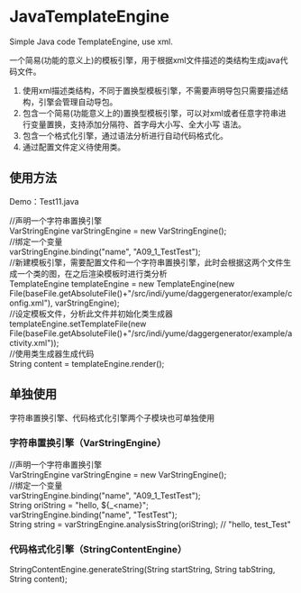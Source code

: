 # JavaTemplateEngine
Simple Java code TemplateEngine, use xml.

一个简易(功能的意义上)的模板引擎，用于根据xml文件描述的类结构生成java代码文件。

1. 使用xml描述类结构，不同于置换型模板引擎，不需要声明导包只需要描述结构，引擎会管理自动导包。
2. 包含一个简易(功能意义上的)置换型模板引擎，可以对xml或者任意字符串进行变量置换，支持添加分隔符、首字母大小写、全大小写 语法。
3. 包含一个格式化引擎，通过语法分析进行自动代码格式化。
4. 通过配置文件定义待使用类。

## 使用方法

Demo：Test11.java

//声明一个字符串置换引擎   
VarStringEngine varStringEngine = new VarStringEngine();    
//绑定一个变量   
varStringEngine.binding("name", "A09_1_TestTest");    
//新建模板引擎，需要配置文件和一个字符串置换引擎，此时会根据这两个文件生成一个类的图，在之后渲染模板时进行类分析   
TemplateEngine templateEngine = new TemplateEngine(new File(baseFile.getAbsoluteFile()+"/src/indi/yume/daggergenerator/example/config.xml"), varStringEngine);   
//设定模板文件，分析此文件并初始化类生成器   
templateEngine.setTemplateFile(new File(baseFile.getAbsoluteFile()+"/src/indi/yume/daggergenerator/example/activity.xml"));   
//使用类生成器生成代码   
String content = templateEngine.render();   

## 单独使用

字符串置换引擎、代码格式化引擎两个子模块也可单独使用

### 字符串置换引擎（VarStringEngine）

//声明一个字符串置换引擎   
VarStringEngine varStringEngine = new VarStringEngine();    
//绑定一个变量   
varStringEngine.binding("name", "A09_1_TestTest");    
String oriString = "hello, ${_<name}";   
varStringEngine.binding("name", "TestTest");   
String string = varStringEngine.analysisString(oriString); // "hello, test_Test"   

### 代码格式化引擎（StringContentEngine）

StringContentEngine.generateString(String startString, String tabString, String content);
